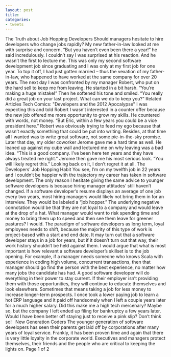 ```yaml
---
layout: post
title: 
categories:
- tweets
---
```

The Truth about Job Hopping Developers
Should managers hesitate to hire developers who change jobs rapidly?
My new father-in-law looked at me with surprise and concern.
“But you haven’t even been there a year!” he said incredulously.
I couldn’t say I was surprised at his reaction.  And he wasn’t the first to lecture me. This was only my second software development job since graduating and I was only at my first job for one year.
To top it off, I had just gotten married – thus the vexation of my father-in-law, who happened to have worked at the same company for over 20 years.
The next day I was confronted by my manager Robert, who put on the hard sell to keep me from leaving.
He started in a bit harsh. “You’re making a huge mistake!”
Then he softened his tone and smiled. “You really did a great job on your last project.  What can we do to keep you?”
Related Articles
Tech Comics: "Developers and the 2012 Apocalypse"
I was expecting this and told Robert I wasn’t interested in a counter offer because the new job offered me more opportunity to grow my skills.
He countered with words, not money. “But Eric, within a few years you could be a vice president here.”
Robert was obviously trying to feed my ego because that wasn’t exactly something that could be put into writing.  Besides, at that time all I wanted was to write great software, not some pie-in-the-sky promise.
Later that day, my older coworker Jerome gave me a hard time as well.  He leaned up against my cube wall and lectured me on why leaving was a bad idea.
“This is a good company.  I’ve been here ten years and they have always treated me right.” Jerome then gave me his most serious look. “You will likely regret this.”
Looking back on it, I don’t regret it at all.
The Developers’ Job Hopping Habit
You see, I’m on my twelfth job in 22 years and I couldn’t be happier with the trajectory my career has taken in software development.   The only reason I hesitate giving the same advice to younger software developers is because hiring manager attitudes’ still haven’t changed.
If a software developer’s resume displays an average of one job every two years, most hiring managers would likely not bring them in for an interview.  They would be labeled a “job hopper.”
The underlying negative connotation would be that they are not loyal to a company and would leave at the drop of a hat.   What manager would want to risk spending time and money to bring them up to speed and then see them leave for greener pastures?
I would.
The paradigm of software developers as long term, loyal employees needs to shift, because the majority of this type of work is project-based with a start and end date.  It may turn out that a software developer stays in a job for years, but if it doesn’t turn out that way, their work history shouldn’t be held against them.
I would argue that what is most important is how relevant a software developer’s skillset is to the job opening.  For example, if a manager needs someone who knows Scala with experience in coding high volume, concurrent transactions, then that manager should go find the person with the best experience, no matter how many jobs the candidate has had.
A good software developer will do everything in their power to stay current.  If their employer isn’t providing them with those opportunities, they will continue to educate themselves and look elsewhere.
Sometimes that means taking a job for less money to increase longer-term prospects.  I once took a lower paying job to learn a hot ERP language and it paid off handsomely when I left a couple years later for a much higher salary.
Did this make me a high tech mercenary?  Maybe so, but the company I left ended up filing for bankruptcy a few years later.
Would I have been better off staying just to receive a pink slip?  Don’t think so!
 
New Generation Coders
The younger generation of software developers has seen their parents get laid off by corporations after many years of loyal service.  Frankly, it has been proven time and again that there is very little loyalty in the corporate world.  Executives and managers protect themselves, their friends and the people who are critical to keeping the lights on.
Page 1 of 2
